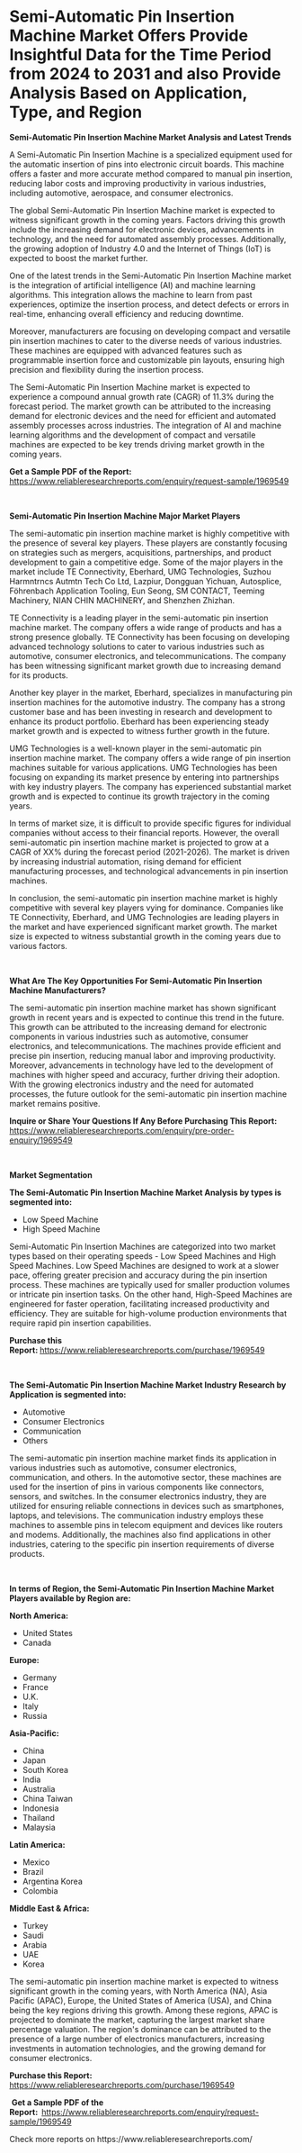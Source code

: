 <p><h1>Semi-Automatic Pin Insertion Machine Market Offers Provide Insightful Data for the Time Period from 2024 to 2031 and also Provide Analysis Based on Application, Type, and Region</h1></p><p><strong>Semi-Automatic Pin Insertion Machine Market Analysis and Latest Trends</strong></p>
<p><p>A Semi-Automatic Pin Insertion Machine is a specialized equipment used for the automatic insertion of pins into electronic circuit boards. This machine offers a faster and more accurate method compared to manual pin insertion, reducing labor costs and improving productivity in various industries, including automotive, aerospace, and consumer electronics.</p><p>The global Semi-Automatic Pin Insertion Machine market is expected to witness significant growth in the coming years. Factors driving this growth include the increasing demand for electronic devices, advancements in technology, and the need for automated assembly processes. Additionally, the growing adoption of Industry 4.0 and the Internet of Things (IoT) is expected to boost the market further.</p><p>One of the latest trends in the Semi-Automatic Pin Insertion Machine market is the integration of artificial intelligence (AI) and machine learning algorithms. This integration allows the machine to learn from past experiences, optimize the insertion process, and detect defects or errors in real-time, enhancing overall efficiency and reducing downtime.</p><p>Moreover, manufacturers are focusing on developing compact and versatile pin insertion machines to cater to the diverse needs of various industries. These machines are equipped with advanced features such as programmable insertion force and customizable pin layouts, ensuring high precision and flexibility during the insertion process.</p><p>The Semi-Automatic Pin Insertion Machine market is expected to experience a compound annual growth rate (CAGR) of 11.3% during the forecast period. The market growth can be attributed to the increasing demand for electronic devices and the need for efficient and automated assembly processes across industries. The integration of AI and machine learning algorithms and the development of compact and versatile machines are expected to be key trends driving market growth in the coming years.</p></p>
<p><strong>Get a Sample PDF of the Report:&nbsp;</strong> <a href="https://www.reliableresearchreports.com/enquiry/request-sample/1969549">https://www.reliableresearchreports.com/enquiry/request-sample/1969549</a></p>
<p>&nbsp;</p>
<p><strong>Semi-Automatic Pin Insertion Machine Major Market Players</strong></p>
<p><p>The semi-automatic pin insertion machine market is highly competitive with the presence of several key players. These players are constantly focusing on strategies such as mergers, acquisitions, partnerships, and product development to gain a competitive edge. Some of the major players in the market include TE Connectivity, Eberhard, UMG Technologies, Suzhou Harmntrncs Autmtn Tech Co Ltd, Lazpiur, Dongguan Yichuan, Autosplice, Föhrenbach Application Tooling, Eun Seong, SM CONTACT, Teeming Machinery, NIAN CHIN MACHINERY, and Shenzhen Zhizhan.</p><p>TE Connectivity is a leading player in the semi-automatic pin insertion machine market. The company offers a wide range of products and has a strong presence globally. TE Connectivity has been focusing on developing advanced technology solutions to cater to various industries such as automotive, consumer electronics, and telecommunications. The company has been witnessing significant market growth due to increasing demand for its products.</p><p>Another key player in the market, Eberhard, specializes in manufacturing pin insertion machines for the automotive industry. The company has a strong customer base and has been investing in research and development to enhance its product portfolio. Eberhard has been experiencing steady market growth and is expected to witness further growth in the future.</p><p>UMG Technologies is a well-known player in the semi-automatic pin insertion machine market. The company offers a wide range of pin insertion machines suitable for various applications. UMG Technologies has been focusing on expanding its market presence by entering into partnerships with key industry players. The company has experienced substantial market growth and is expected to continue its growth trajectory in the coming years.</p><p>In terms of market size, it is difficult to provide specific figures for individual companies without access to their financial reports. However, the overall semi-automatic pin insertion machine market is projected to grow at a CAGR of XX% during the forecast period (2021-2026). The market is driven by increasing industrial automation, rising demand for efficient manufacturing processes, and technological advancements in pin insertion machines.</p><p>In conclusion, the semi-automatic pin insertion machine market is highly competitive with several key players vying for dominance. Companies like TE Connectivity, Eberhard, and UMG Technologies are leading players in the market and have experienced significant market growth. The market size is expected to witness substantial growth in the coming years due to various factors.</p></p>
<p>&nbsp;</p>
<p><strong>What Are The Key Opportunities For Semi-Automatic Pin Insertion Machine Manufacturers?</strong></p>
<p><p>The semi-automatic pin insertion machine market has shown significant growth in recent years and is expected to continue this trend in the future. This growth can be attributed to the increasing demand for electronic components in various industries such as automotive, consumer electronics, and telecommunications. The machines provide efficient and precise pin insertion, reducing manual labor and improving productivity. Moreover, advancements in technology have led to the development of machines with higher speed and accuracy, further driving their adoption. With the growing electronics industry and the need for automated processes, the future outlook for the semi-automatic pin insertion machine market remains positive.</p></p>
<p><strong>Inquire or Share Your Questions If Any Before Purchasing This Report:</strong> <a href="https://www.reliableresearchreports.com/enquiry/pre-order-enquiry/1969549">https://www.reliableresearchreports.com/enquiry/pre-order-enquiry/1969549</a></p>
<p>&nbsp;</p>
<p><strong>Market Segmentation</strong></p>
<p><strong>The Semi-Automatic Pin Insertion Machine Market Analysis by types is segmented into:</strong></p>
<p><ul><li>Low Speed Machine</li><li>High Speed Machine</li></ul></p>
<p><p>Semi-Automatic Pin Insertion Machines are categorized into two market types based on their operating speeds - Low Speed Machines and High Speed Machines. Low Speed Machines are designed to work at a slower pace, offering greater precision and accuracy during the pin insertion process. These machines are typically used for smaller production volumes or intricate pin insertion tasks. On the other hand, High-Speed Machines are engineered for faster operation, facilitating increased productivity and efficiency. They are suitable for high-volume production environments that require rapid pin insertion capabilities.</p></p>
<p><strong>Purchase this Report:&nbsp;</strong><a href="https://www.reliableresearchreports.com/purchase/1969549">https://www.reliableresearchreports.com/purchase/1969549</a></p>
<p>&nbsp;</p>
<p><strong>The Semi-Automatic Pin Insertion Machine Market Industry Research by Application is segmented into:</strong></p>
<p><ul><li>Automotive</li><li>Consumer Electronics</li><li>Communication</li><li>Others</li></ul></p>
<p><p>The semi-automatic pin insertion machine market finds its application in various industries such as automotive, consumer electronics, communication, and others. In the automotive sector, these machines are used for the insertion of pins in various components like connectors, sensors, and switches. In the consumer electronics industry, they are utilized for ensuring reliable connections in devices such as smartphones, laptops, and televisions. The communication industry employs these machines to assemble pins in telecom equipment and devices like routers and modems. Additionally, the machines also find applications in other industries, catering to the specific pin insertion requirements of diverse products.</p></p>
<p>&nbsp;</p>
<p><strong>In terms of Region, the Semi-Automatic Pin Insertion Machine Market Players available by Region are:</strong></p>
<p>
    <p> <strong> North America: </strong>
        <ul>
            <li>United States</li>
            <li>Canada</li>
        </ul>
        </p> 
    <p> <strong> Europe: </strong>
        <ul>
            <li>Germany</li>
            <li>France</li>
            <li>U.K.</li>
            <li>Italy</li>
            <li>Russia</li>
        </ul>
        </p> 
    <p> <strong> Asia-Pacific: </strong>
        <ul>
            <li>China</li>
            <li>Japan</li>
            <li>South Korea</li>
            <li>India</li>
            <li>Australia</li>
            <li>China Taiwan</li>
            <li>Indonesia</li>
            <li>Thailand</li>
            <li>Malaysia</li>
        </ul>
        </p> 
    <p> <strong> Latin America: </strong>
        <ul>
            <li>Mexico</li>
            <li>Brazil</li>
            <li>Argentina Korea</li>
            <li>Colombia</li>
        </ul>
        </p> 
    <p> <strong> Middle East & Africa: </strong>
        <ul>
            <li>Turkey</li>
            <li>Saudi</li>
            <li>Arabia</li>
            <li>UAE</li>
            <li>Korea</li>
        </ul>
    </p>
    </p>
<p><p>The semi-automatic pin insertion machine market is expected to witness significant growth in the coming years, with North America (NA), Asia Pacific (APAC), Europe, the United States of America (USA), and China being the key regions driving this growth. Among these regions, APAC is projected to dominate the market, capturing the largest market share percentage valuation. The region's dominance can be attributed to the presence of a large number of electronics manufacturers, increasing investments in automation technologies, and the growing demand for consumer electronics.</p></p>
<p><strong>Purchase this Report: </strong><a href="https://www.reliableresearchreports.com/purchase/1969549">https://www.reliableresearchreports.com/purchase/1969549</a></p>
<p>&nbsp;<strong>Get a Sample PDF of the Report:&nbsp;&nbsp;</strong><a href="https://www.reliableresearchreports.com/enquiry/request-sample/1969549">https://www.reliableresearchreports.com/enquiry/request-sample/1969549</a></p>
<p><strong></strong></p>
<p>Check more reports on https://www.reliableresearchreports.com/</p>